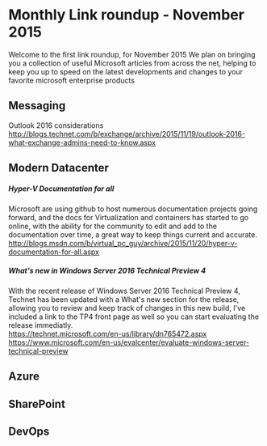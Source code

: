 # Monthly Link roundup - November 2015 #
Welcome to the first link roundup, for November 2015
We plan on bringing you a collection of useful Microsoft articles from across the net, helping to keep you up to speed 
on the latest developments and changes to your favorite microsoft enterprise products


## Messaging ##
Outlook 2016 considerations <http://blogs.technet.com/b/exchange/archive/2015/11/19/outlook-2016-what-exchange-admins-need-to-know.aspx> <br  />

## Modern Datacenter ##
##### Hyper-V Documentation for all #####
Microsoft are using github to host numerous documentation projects going forward, and the docs for 
Virtualization and containers has started to go online, with the ability for the community to edit and add to 
the documentation over time, a great way to keep things current and accurate.  <br />
<http://blogs.msdn.com/b/virtual_pc_guy/archive/2015/11/20/hyper-v-documentation-for-all.aspx> <br  />


##### What's new in Windows Server 2016 Technical Preview 4 #####
With the recent release of Windows Server 2016 Technical Preview 4, Technet has been updated with a 
What's new section for the release, allowing you to review and keep track of changes in this new build, I've included 
a link to the TP4 front page as well so you can start evaluating the release immediatly. <br  />
<https://technet.microsoft.com/en-us/library/dn765472.aspx> <br  />
<https://www.microsoft.com/en-us/evalcenter/evaluate-windows-server-technical-preview>

## Azure ##
## SharePoint ##
## DevOps ##


